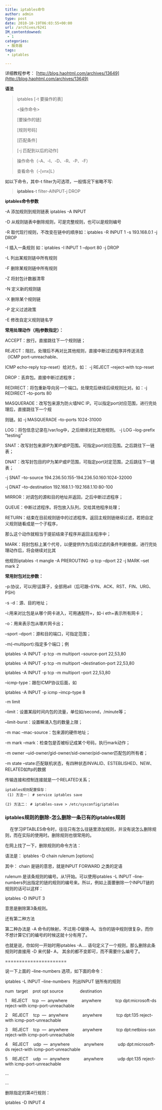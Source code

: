 ```yaml
---
title: iptables命令
author: admin
type: post
date: 2010-10-19T06:03:55+00:00
url: /archives/6241
IM_contentdowned:
 - 1
categories:
 - 服务器
tags:
 - iptables

---
```


详细教程参考： [http://blog.haohtml.com/archives/13649](http://blog.haohtml.com/archives/13649)

**语法**

> iptables [-t 要操作的表]
>
>
> <操作命令>
>
>
> [要操作的链]
>
>
> [规则号码]
>
>
> [匹配条件]
>
>
> [-j 匹配到以后的动作]

> 操作命令（-A、-I、-D、-R、-P、-F）
>
>
> 查看命令（-[vnx]L）

如以下命令，其中-t filter为可选项，一般情况下省略不写:


> **iptables**-t filter-AINPUT-j DROP

**iptables命令参数**

 -A 添加规则到规则链表 iptables -A INPUT

 -D 从规则链表中删除规则，可是完整规则，也可以是规则编号

 -R 取代现行规则，不改变在链中的顺序如：iptables -R INPUT 1 -s 193.168.0.1 -j DROP

 -I 插入一条规则 如：iptables -I INPUT 1 –dport 80 -j DROP

 -L 列出某规则链中所有规则

 -F 删除某规则链中所有规则

 -Z 将封包计数器清零

 -N 定义新的规则链

 -X 删除某个规则链

 -P 定义过滤政策

 -E 修改自定义规则链名字

**常用处理动作（用j参数指定）：**

ACCEPT：放行。直接跳往下一个规则链；

REJECT：阻拦。处理后不再对比其他规则，直接中断过滤程序并传送消息（ICMP port-unreachable、

ICMP echo-reply tcp-reset）给对方。如： -j REJECT –reject-with tcp-reset

DROP：丢弃包。直接中断过滤程序；

REDIRECT：将包重新导向另一个端口。处理完后继续后续规则比对。如：-j REDIRECT –to-ports 80

MASQUERADE：改写包来源为防火墙NIC IP。可以指定port对应范围，进行完处理后，直接跳往下一个规

则链。如 -j MASQUERADE –to-ports 1024-31000

LOG：将包信息记录在/var/log中，之后继续对比其他规则。 -j LOG –log-prefix “testing”

SNAT：改写封包来源IP为某IP或IP范围。可指定port对应范围。之后跳往下一链表；

DNAT：改写封包目的IP为某IP或IP范围，可指定port对定范围，之后跳往下一链表；

 -j SNAT –to-source 194.236.50.155-194.236.50.160:1024-32000

 -j DNAT –to-destination 192.168.1.1-192.168.1.10:80-100

MIRROR：对调包的源和目的地址并返回，之后中断过滤程序；

QUEUE：中断过滤程序。将包放入队列，交给其他程序处理；

RETURN：结束在目前规则链中的过滤程序。返回主规则链继续过滤，若把自定义规则链看成是一个子程序，

那么这个动作就相当于提前结束子程序并返回主程序中；

MARK：将封包标上某个代号，以便提供作为后续过滤的条件判断依据，进行完处理动作后，将会继续对比其

他规则iptables -t mangle -A PREROUTING -p tcp –dport 22 -j MARK –set mark 2

**常用封包对比参数：**

 -p:协议，可以用!运算子，全部用all（后可跟–SYN、ACK、RST、FIN、URG、PSH）

 -s -d：源、目的地址；

 -i:用来对比包是从哪个网卡进入，可用通配符+，如-i eth+表示所有网卡；

 -o：用来表示包从哪片网卡出；

–sport –dport：源和目的端口，可指定范围；

 -m(–multiport):指定多个端口；例

iptables -A INPUT -p tcp -m multiport –source-port 22,53,80

iptables -A INPUT -p tcp -m multiport –destination-port 22,53,80

iptables -A INPUT -p tcp -m multiport –port 22,53,80

–icmp-type：跟在ICMP协议后面，如

iptables -A INPUT -p icmp –imcp-type 8

 -m limit

–limit：设置某段时间内包的流量，单位如/second，/minute等；

–limit-burst：设置瞬涌入包的数量上限；

 -m mac –mac-source：包来源的硬件地址；

 -m mark –mark：检查包是否被标记成某个号码，执行mark动作；

 -m owner –uid-owner/gid-owner/sid-owner/pid-owner匹配包的所有者；

 -m state –state:匹配联机状态，有四种状态INVALID、ESTEBLISHED、NEW、RELATED如ftp的数据

传输连接和控制连接就是一个RELATED关系；

```
iptables规则配置保存：
 (1) 方法一： # service iptables save
```

```
(2) 方法二： # iptables-save > /etc/sysconfig/iptables
```

### **iptables规则的删除-怎么删除一条已有的iptables规则**

     在学习IPTABLES命令时，往往只有怎么往链里添加规则，并没有说怎么删除规则，而在实际的使用时。删除规则也很常用的。

 在网上找了一下，删除规则的命令方法：

 语法是： iptables -D chain rulenum [options]

 其中： chain 是链的意思，就是INPUT FORWARD 之类的定语

 rulenum 是该条规则的编号。从1开始。可以使用iptables -L INPUT –line-numbers列出指定的链的规则的编号来。所以，例如上面要删除一个INPUT链的规则的话可以这样：

 iptables -D INPUT 3

 意思是删除第3条规则。

还有第二种方法

第二种办法是 -A 命令的映射，不过用-D替换-A。当你的链中规则很复杂，而你不想计算它们的编号的时候这就十分有用了。

也就是说，你如何一开始时用iptables -A…. 语句定义了一个规则，那么删除此条规则时直接用 -D 来代替- A， 其余的都不变即可，而不需要什么编号了。


======================


说一下上面的 –line-numbers 选项，如下面的命令：

iptables -L INPUT –line-numbers  列出INPUT 链所有的规则

num  target    prot opt source              destination

1    REJECT    tcp  —  anywhere            anywhere            tcp dpt:microsoft-ds reject-with icmp-port-unreachable

2    REJECT    tcp  —  anywhere            anywhere            tcp dpt:135 reject-with icmp-port-unreachable

3    REJECT    tcp  —  anywhere            anywhere            tcp dpt:netbios-ssn reject-with icmp-port-unreachable

4    REJECT    udp  —  anywhere            anywhere            udp dpt:microsoft-ds reject-with icmp-port-unreachable

5    REJECT    udp  —  anywhere            anywhere            udp dpt:135 reject-with icmp-port-unreachable

…

…

删除指定的第4行规则：

iptables -D INPUT 4